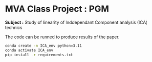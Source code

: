 # MVA Class Project : PGM
**Subject :** Study of linearity of Inddependant Component analysis (ICA) technics

The code can be runned to produce results of the paper.

```bash
conda create -n ICA_env python=3.11
conda activate ICA_env
pip install -r requirements.txt
```


